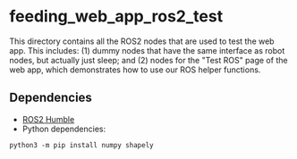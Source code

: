 # feeding_web_app_ros2_test

This directory contains all the ROS2 nodes that are used to test the web app. This includes: (1) dummy nodes that have the same interface as robot nodes, but actually just sleep; and (2) nodes for the "Test ROS" page of the web app, which demonstrates how to use our ROS helper functions.

## Dependencies
- [ROS2 Humble](https://docs.ros.org/en/humble/Installation.html)
- Python dependencies:
```
python3 -m pip install numpy shapely
```